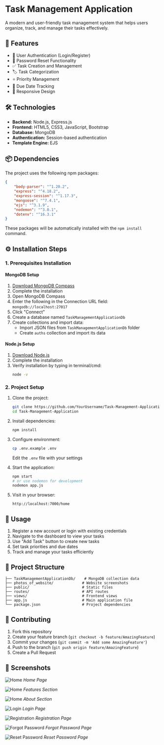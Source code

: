 # Task Management Application

A modern and user-friendly task management system that helps users organize, track, and manage their tasks effectively.

## 🚀 Features

- 👥 User Authentication (Login/Register)
- 🔑 Password Reset Functionality
- ✅ Task Creation and Management
- 🏷️ Task Categorization
- ⭐ Priority Management
- 📅 Due Date Tracking
- 📱 Responsive Design

## 🛠️ Technologies

- **Backend:** Node.js, Express.js
- **Frontend:** HTML5, CSS3, JavaScript, Bootstrap
- **Database:** MongoDB
- **Authentication:** Session-based authentication
- **Template Engine:** EJS

## 📦 Dependencies

The project uses the following npm packages:

```json
{
    "body-parser": "^1.20.2",
    "express": "^4.18.2",
    "express-session": "^1.17.3",
    "mongoose": "^7.4.1",
    "ejs": "^3.1.9",
    "nodemon": "^3.0.1",
    "dotenv": "^16.3.1"
}
```

These packages will be automatically installed with the `npm install` command.

## ⚙️ Installation Steps

### 1. Prerequisites Installation

#### MongoDB Setup
1. [Download MongoDB Compass](https://www.mongodb.com/try/download/compass)
2. Complete the installation
3. Open MongoDB Compass
4. Enter the following in the Connection URL field: `mongodb://localhost:27017`
5. Click "Connect"
6. Create a database named `TaskManagementApplicationDb`
7. Create collections and import data:
   - Import JSON files from `TaskManagementApplicationDb` folder
   - Create `auths` collection and import its data

#### Node.js Setup
1. [Download Node.js](https://nodejs.org/en/download/current)
2. Complete the installation
3. Verify installation by typing in terminal/cmd:
   ```bash
   node -v
   ```

### 2. Project Setup

1. Clone the project:
   ```bash
   git clone https://github.com/YourUsername/Task-Management-Application.git
   cd Task-Management-Application
   ```

2. Install dependencies:
   ```bash
   npm install
   ```

3. Configure environment:
   ```bash
   cp .env.example .env
   ```
   Edit the `.env` file with your settings

4. Start the application:
   ```bash
   npm start
   # or use nodemon for development
   nodemon app.js
   ```

5. Visit in your browser:
   ```
   http://localhost:7000/home
   ```

## 📝 Usage

1. Register a new account or login with existing credentials
2. Navigate to the dashboard to view your tasks
3. Use "Add Task" button to create new tasks
4. Set task priorities and due dates
5. Track and manage your tasks efficiently

## 🔧 Project Structure

```
├── TaskManagementApplicationDb/    # MongoDB collection data
├── photos_of_website/             # Website screenshots
├── public/                        # Static files
├── routes/                        # API routes
├── views/                         # Frontend views
├── app.js                         # Main application file
└── package.json                   # Project dependencies
```

## 🤝 Contributing

1. Fork this repository
2. Create your feature branch (`git checkout -b feature/AmazingFeature`)
3. Commit your changes (`git commit -m 'Add some AmazingFeature'`)
4. Push to the branch (`git push origin feature/AmazingFeature`)
5. Create a Pull Request

## 📸 Screenshots

![Home](/photos_of_website/home1.png)
*Home Page*

![Home](/photos_of_website/home2.png)
*Features Section*

![Home](/photos_of_website/home3.png)
*About Section*

![Login](/photos_of_website/login.png)
*Login Page*

![Registration](/photos_of_website/registration.png)
*Registration Page*

![Forgot Password](/photos_of_website/forgot-password.png)
*Forgot Password Page*

![Reset Password](/photos_of_website/reset-password.png)
*Reset Password Page*
